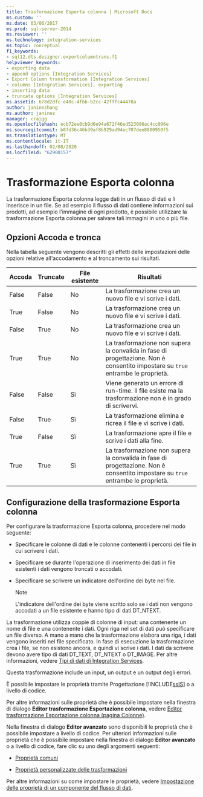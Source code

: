 ```yaml
---
title: Trasformazione Esporta colonna | Microsoft Docs
ms.custom: ''
ms.date: 03/06/2017
ms.prod: sql-server-2014
ms.reviewer: ''
ms.technology: integration-services
ms.topic: conceptual
f1_keywords:
- sql12.dts.designer.exportcolumntrans.f1
helpviewer_keywords:
- exporting data
- append options [Integration Services]
- Export Column transformation [Integration Services]
- columns [Integration Services], exporting
- inserting data
- truncate options [Integration Services]
ms.assetid: 678d2dfc-e40c-4fbb-b2cc-42fffc44478a
author: janinezhang
ms.author: janinez
manager: craigg
ms.openlocfilehash: ecb72ee0cb9d6e94a672f46ed523096ac4cc096e
ms.sourcegitcommit: b87d36c46b39af8b929ad94ec707dee8800950f5
ms.translationtype: MT
ms.contentlocale: it-IT
ms.lasthandoff: 02/08/2020
ms.locfileid: "62900157"
---
```

# <a name="export-column-transformation"></a>Trasformazione Esporta colonna
  La trasformazione Esporta colonna legge dati in un flusso di dati e li inserisce in un file. Se ad esempio il flusso di dati contiene informazioni sui prodotti, ad esempio l'immagine di ogni prodotto, è possibile utilizzare la trasformazione Esporta colonna per salvare tali immagini in uno o più file.  
  
## <a name="append-and-truncate-options"></a>Opzioni Accoda e tronca  
 Nella tabella seguente vengono descritti gli effetti delle impostazioni delle opzioni relative all'accodamento e al troncamento sui risultati.  
  
|Accoda|Truncate|File esistente|Risultati|  
|------------|--------------|-----------------|-------------|  
|False|False|No|La trasformazione crea un nuovo file e vi scrive i dati.|  
|True|False|No|La trasformazione crea un nuovo file e vi scrive i dati.|  
|False|True|No|La trasformazione crea un nuovo file e vi scrive i dati.|  
|True|True|No|La trasformazione non supera la convalida in fase di progettazione. Non è consentito impostare su `true` entrambe le proprietà.|  
|False|False|Sì|Viene generato un errore di run-time. Il file esiste ma la trasformazione non è in grado di scrivervi.|  
|False|True|Sì|La trasformazione elimina e ricrea il file e vi scrive i dati.|  
|True|False|Sì|La trasformazione apre il file e scrive i dati alla fine.|  
|True|True|Sì|La trasformazione non supera la convalida in fase di progettazione. Non è consentito impostare su `true` entrambe le proprietà.|  
  
## <a name="configuration-of-the-export-column-transformation"></a>Configurazione della trasformazione Esporta colonna  
 Per configurare la trasformazione Esporta colonna, procedere nel modo seguente:  
  
-   Specificare le colonne di dati e le colonne contenenti i percorsi dei file in cui scrivere i dati.  
  
-   Specificare se durante l'operazione di inserimento dei dati in file esistenti i dati vengono troncati o accodati.  
  
-   Specificare se scrivere un indicatore dell'ordine dei byte nel file.  
  
    > [!NOTE]  
    >  L'indicatore dell'ordine dei byte viene scritto solo se i dati non vengono accodati a un file esistente e hanno tipo di dati DT_NTEXT.  
  
 La trasformazione utilizza coppie di colonne di input: una contenente un nome di file e una contenente i dati. Ogni riga nel set di dati può specificare un file diverso. A mano a mano che la trasformazione elabora una riga, i dati vengono inseriti nel file specificato. In fase di esecuzione la trasformazione crea i file, se non esistono ancora, e quindi vi scrive i dati. I dati da scrivere devono avere tipo di dati DT_TEXT, DT_NTEXT o DT_IMAGE. Per altre informazioni, vedere [Tipi di dati di Integration Services](../integration-services-data-types.md).  
  
 Questa trasformazione include un input, un output e un output degli errori.  
  
 È possibile impostare le proprietà tramite Progettazione [!INCLUDE[ssIS](../../../includes/ssis-md.md)] o a livello di codice.  
  
 Per altre informazioni sulle proprietà che è possibile impostare nella finestra di dialogo **Editor trasformazione Esportazione colonna**, vedere [Editor trasformazione Esportazione colonna &#40;pagina Colonne&#41;](../../export-column-transformation-editor-columns-page.md).  
  
 Nella finestra di dialogo **Editor avanzato** sono disponibili le proprietà che è possibile impostare a livello di codice. Per ulteriori informazioni sulle proprietà che è possibile impostare nella finestra di dialogo **Editor avanzato** o a livello di codice, fare clic su uno degli argomenti seguenti:  
  
-   [Proprietà comuni](../../common-properties.md)  
  
-   [Proprietà personalizzate delle trasformazioni](transformation-custom-properties.md)  
  
 Per altre informazioni su come impostare le proprietà, vedere [Impostazione delle proprietà di un componente del flusso di dati](../set-the-properties-of-a-data-flow-component.md).  
  
  
